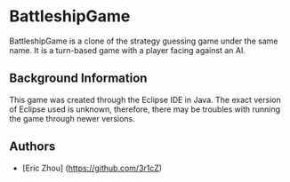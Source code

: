 # BattleshipGame

BattleshipGame is a clone of the strategy guessing game under the same name. It is a turn-based game with a player facing against an AI.

## Background Information

This game was created through the Eclipse IDE in Java. The exact version of Eclipse used is unknown, therefore, there may be troubles with running the game through newer versions.

## Authors

- [Eric Zhou] (https://github.com/3r1cZ)
